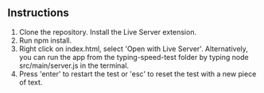 ## Instructions
1. Clone the repository. Install the Live Server extension.
2. Run npm install.
3. Right click on index.html, select 'Open with Live Server'. 
Alternatively, you can run the app from the typing-speed-test folder by typing node src/main/server.js in the terminal.
5. Press 'enter' to restart the test or 'esc' to reset the test with a new piece of text.

